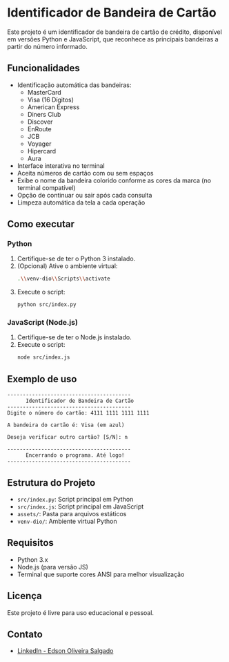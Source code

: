 # Identificador de Bandeira de Cartão

Este projeto é um identificador de bandeira de cartão de crédito, disponível em versões Python e JavaScript, que reconhece as principais bandeiras a partir do número informado.

## Funcionalidades
- Identificação automática das bandeiras:
  - MasterCard
  - Visa (16 Dígitos)
  - American Express
  - Diners Club
  - Discover
  - EnRoute
  - JCB
  - Voyager
  - Hipercard
  - Aura
- Interface interativa no terminal
- Aceita números de cartão com ou sem espaços
- Exibe o nome da bandeira colorido conforme as cores da marca (no terminal compatível)
- Opção de continuar ou sair após cada consulta
- Limpeza automática da tela a cada operação

## Como executar

### Python
1. Certifique-se de ter o Python 3 instalado.
2. (Opcional) Ative o ambiente virtual:
   ```sh
   .\\venv-dio\\Scripts\\activate
   ```
3. Execute o script:
   ```sh
   python src/index.py
   ```

### JavaScript (Node.js)
1. Certifique-se de ter o Node.js instalado.
2. Execute o script:
   ```sh
   node src/index.js
   ```

## Exemplo de uso
```
----------------------------------------
      Identificador de Bandeira de Cartão
----------------------------------------
Digite o número do cartão: 4111 1111 1111 1111

A bandeira do cartão é: Visa (em azul)

Deseja verificar outro cartão? [S/N]: n

----------------------------------------
      Encerrando o programa. Até logo!
----------------------------------------
```

## Estrutura do Projeto
- `src/index.py`: Script principal em Python
- `src/index.js`: Script principal em JavaScript
- `assets/`: Pasta para arquivos estáticos
- `venv-dio/`: Ambiente virtual Python

## Requisitos
- Python 3.x
- Node.js (para versão JS)
- Terminal que suporte cores ANSI para melhor visualização

## Licença
Este projeto é livre para uso educacional e pessoal.

## Contato
- [LinkedIn - Edson Oliveira Salgado](https://www.linkedin.com/in/edson-oliveira-salgado-6bb9b232)